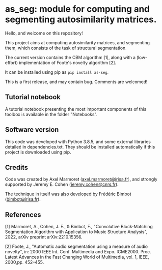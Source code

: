 # as_seg: module for computing and segmenting autosimilarity matrices. #

Hello, and welcome on this repository!

This project aims at computing autosimilarity matrices, and segmenting them, which consists of the task of structural segmentation.

The current version contains the CBM algorithm [1], along with a (low-effort) implementation of Foote's novelty algorithm [2].

It can be installed using pip as `pip install as-seg`.

This is a first release, and may contain bug. Comments are welcomed!

## Tutorial notebook ##

A tutorial notebook presenting the most important components of this toolbox is available in the folder "Notebooks".

## Software version ##

This code was developed with Python 3.8.5, and some external libraries detailed in dependencies.txt. They should be installed automatically if this project is downloaded using pip.

## Credits ##

Code was created by Axel Marmoret (<axel.marmoret@irisa.fr>), and strongly supported by Jeremy E. Cohen (<jeremy.cohen@cnrs.fr>).

The technique in itself was also developed by Frédéric Bimbot (<bimbot@irisa.fr>).

## References ##
[1] Marmoret, A., Cohen, J. E., & Bimbot, F., "Convolutive Block-Matching Segmentation Algorithm with Application to Music Structure Analysis", 2022, arXiv preprint arXiv:2210.15356.

[2] Foote, J., "Automatic audio segmentation using a measure of audio novelty", in: 2000 IEEE Int. Conf. Multimedia and Expo. ICME2000. Proc. Latest Advances in the Fast Changing World of Multimedia, vol. 1, IEEE, 2000,pp. 452–455.

